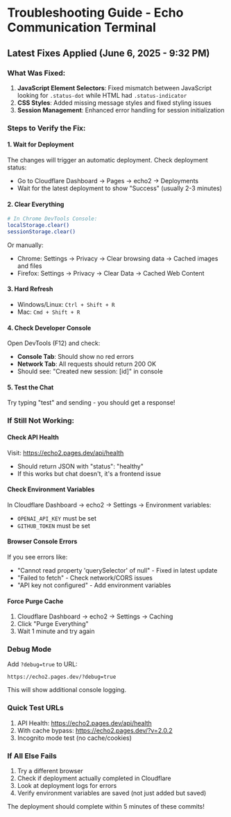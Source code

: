 # Troubleshooting Guide - Echo Communication Terminal

## Latest Fixes Applied (June 6, 2025 - 9:32 PM)

### What Was Fixed:
1. **JavaScript Element Selectors**: Fixed mismatch between JavaScript looking for `.status-dot` while HTML had `.status-indicator`
2. **CSS Styles**: Added missing message styles and fixed styling issues
3. **Session Management**: Enhanced error handling for session initialization

### Steps to Verify the Fix:

#### 1. Wait for Deployment
The changes will trigger an automatic deployment. Check deployment status:
- Go to Cloudflare Dashboard → Pages → echo2 → Deployments
- Wait for the latest deployment to show "Success" (usually 2-3 minutes)

#### 2. Clear Everything
```bash
# In Chrome DevTools Console:
localStorage.clear()
sessionStorage.clear()
```

Or manually:
- Chrome: Settings → Privacy → Clear browsing data → Cached images and files
- Firefox: Settings → Privacy → Clear Data → Cached Web Content

#### 3. Hard Refresh
- Windows/Linux: `Ctrl + Shift + R`
- Mac: `Cmd + Shift + R`

#### 4. Check Developer Console
Open DevTools (F12) and check:
- **Console Tab**: Should show no red errors
- **Network Tab**: All requests should return 200 OK
- Should see: "Created new session: [id]" in console

#### 5. Test the Chat
Try typing "test" and sending - you should get a response!

### If Still Not Working:

#### Check API Health
Visit: https://echo2.pages.dev/api/health
- Should return JSON with "status": "healthy"
- If this works but chat doesn't, it's a frontend issue

#### Check Environment Variables
In Cloudflare Dashboard → echo2 → Settings → Environment variables:
- `OPENAI_API_KEY` must be set
- `GITHUB_TOKEN` must be set

#### Browser Console Errors
If you see errors like:
- "Cannot read property 'querySelector' of null" - Fixed in latest update
- "Failed to fetch" - Check network/CORS issues
- "API key not configured" - Add environment variables

#### Force Purge Cache
1. Cloudflare Dashboard → echo2 → Settings → Caching
2. Click "Purge Everything"
3. Wait 1 minute and try again

### Debug Mode
Add `?debug=true` to URL:
```
https://echo2.pages.dev/?debug=true
```
This will show additional console logging.

### Quick Test URLs
1. API Health: https://echo2.pages.dev/api/health
2. With cache bypass: https://echo2.pages.dev/?v=2.0.2
3. Incognito mode test (no cache/cookies)

### If All Else Fails
1. Try a different browser
2. Check if deployment actually completed in Cloudflare
3. Look at deployment logs for errors
4. Verify environment variables are saved (not just added but saved)

The deployment should complete within 5 minutes of these commits!
